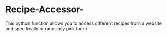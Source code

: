 # Recipe-Accessor-
This python function allows you to access different recipes from a website and specifically or randomly pick them
